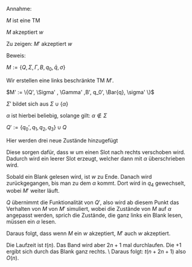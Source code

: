 Annahme:

$M$ ist eine TM 

$M$ akzeptiert $w$

Zu zeigen: $M'$ akzeptiert $w$

Beweis:

$M := \{Q, \Sigma , \Gamma ,B, q_0, \bar{q}, \sigma \}$

Wir erstellen eine links beschränkte TM $M'$.

$M' := \{Q', \Sigma' , \Gamma' ,B', q_0', \Bar{q}, \sigma' \}$

$\Sigma'$ bildet sich aus $\Sigma \cup \{\alpha\}$ 

$\alpha$ ist hierbei beliebig, solange gilt: $\alpha \notin \Sigma$

$Q' := \{q_0',q_1,q_2,q_3\} \cup Q$

Hier werden drei neue Zustände hinzugefügt

Diese sorgen dafür, dass w um einen Slot nach rechts verschoben wird. Dadurch wird ein leerer Slot erzeugt, welcher dann mit $\alpha$ überschrieben wird. 

 Sobald ein Blank gelesen wird, ist $w$ zu Ende. Danach wird zurückgegangen, bis man zu dem $\alpha$ kommt. Dort wird in $q_4$ gewechselt, wobei $M'$ weiter läuft.

$Q$ übernimmt die Funktionalität von $Q'$, also wird ab diesem Punkt das Verhalten von $M$ von $M'$ simuliert, wobei die Zustände von $M$ auf $\alpha$ angepasst werden, sprich die Zustände, die ganz links ein Blank lesen, müssen ein $\alpha$ lesen.

Daraus folgt, dass wenn $M$ ein $w$ akzeptiert, $M'$ auch $w$ akzeptiert.

Die Laufzeit ist $t(n)$. Das Band wird aber $2n + 1$ mal durchlaufen.
Die $+ 1$ ergibt sich durch das Blank ganz rechts.
\\
Daraus folgt: $t(n+2n+1)$ also $O(n)$.